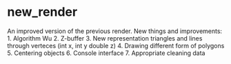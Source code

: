# new_render
An improved version of the previous render. 
New things and improvements: 
    1. Algorithm Wu
    2. Z-buffer
    3. New representation triangles and lines through verteces (int x, int y double z)
    4. Drawing different form of polygons
    5. Centering objects
    6. Console interface
    7. Appropriate cleaning data